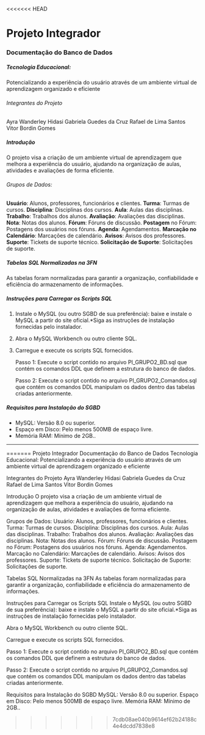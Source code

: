 <<<<<<< HEAD
# Projeto Integrador

### Documentação do Banco de Dados

##### Tecnologia Educacional:

Potencializando a experiência do usuário através de um ambiente virtual de aprendizagem organizado e eficiente

###### Integrantes do Projeto

Ayra Wanderley Hidasi
Gabriela Guedes da Cruz
Rafael de Lima Santos
Vitor Bordin Gomes

##### Introdução

O projeto visa a criação de um ambiente virtual de aprendizagem que melhora a experiência do usuário, ajudando na organização de aulas, atividades e avaliações de forma eficiente.

###### Grupos de Dados:

**Usuário**: Alunos, professores, funcionários e clientes.
**Turma**: Turmas de cursos.
**Disciplina**: Disciplinas dos cursos.
**Aula**: Aulas das disciplinas.
**Trabalho**: Trabalhos dos alunos.
**Avaliação**: Avaliações das disciplinas.
**Nota**: Notas dos alunos.
**Fórum**: Fóruns de discussão.
**Postagem** no Fórum: Postagens dos usuários nos fóruns.
**Agenda**: Agendamentos.
**Marcação no Calendário**: Marcações de calendário.
**Avisos**: Avisos dos professores.
**Suporte**: Tickets de suporte técnico.
**Solicitação de Suporte**: Solicitações de suporte.

##### Tabelas SQL Normalizadas na 3FN

As tabelas foram normalizadas para garantir a organização, confiabilidade e eficiência do armazenamento de informações.

##### Instruções para Carregar os Scripts SQL

1. Instale o MySQL (ou outro SGBD de sua preferência): baixe e instale o MySQL a partir do site oficial.*Siga as instruções de instalação fornecidas pelo instalador.
2. Abra o MySQL Workbench ou outro cliente SQL.
3. Carregue e execute os scripts SQL fornecidos.

   Passo 1: Execute o script contido no arquivo PI_GRUPO2_BD.sql que contém os comandos DDL que definem a estrutura do banco de dados.

   Passo 2: Execute o script contido no arquivo PI_GRUPO2_Comandos.sql que contém os comandos DDL manipulam os dados dentro das tabelas criadas anteriormente.

##### Requisitos para Instalação do SGBD

- MySQL: Versão 8.0 ou superior.
- Espaço em Disco: Pelo menos 500MB de espaço livre.
- Memória RAM: Mínimo de 2GB..

---
=======
Projeto Integrador
Documentação do Banco de Dados
Tecnologia Educacional:
Potencializando a experiência do usuário através de um ambiente virtual de aprendizagem organizado e eficiente

Integrantes do Projeto
Ayra Wanderley Hidasi Gabriela Guedes da Cruz Rafael de Lima Santos Vitor Bordin Gomes

Introdução
O projeto visa a criação de um ambiente virtual de aprendizagem que melhora a experiência do usuário, ajudando na organização de aulas, atividades e avaliações de forma eficiente.

Grupos de Dados:
Usuário: Alunos, professores, funcionários e clientes. Turma: Turmas de cursos. Disciplina: Disciplinas dos cursos. Aula: Aulas das disciplinas. Trabalho: Trabalhos dos alunos. Avaliação: Avaliações das disciplinas. Nota: Notas dos alunos. Fórum: Fóruns de discussão. Postagem no Fórum: Postagens dos usuários nos fóruns. Agenda: Agendamentos. Marcação no Calendário: Marcações de calendário. Avisos: Avisos dos professores. Suporte: Tickets de suporte técnico. Solicitação de Suporte: Solicitações de suporte.

Tabelas SQL Normalizadas na 3FN
As tabelas foram normalizadas para garantir a organização, confiabilidade e eficiência do armazenamento de informações.

Instruções para Carregar os Scripts SQL
Instale o MySQL (ou outro SGBD de sua preferência): baixe e instale o MySQL a partir do site oficial.*Siga as instruções de instalação fornecidas pelo instalador.

Abra o MySQL Workbench ou outro cliente SQL.

Carregue e execute os scripts SQL fornecidos.

Passo 1: Execute o script contido no arquivo PI_GRUPO2_BD.sql que contém os comandos DDL que definem a estrutura do banco de dados.

Passo 2: Execute o script contido no arquivo PI_GRUPO2_Comandos.sql que contém os comandos DDL manipulam os dados dentro das tabelas criadas anteriormente.

Requisitos para Instalação do SGBD
MySQL: Versão 8.0 ou superior.
Espaço em Disco: Pelo menos 500MB de espaço livre.
Memória RAM: Mínimo de 2GB..
>>>>>>> 7cdb08ae040b9614ef62b24188c4e4dcdd7838e8
